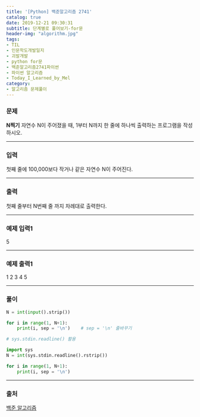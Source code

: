 ```yaml
---
title: '[Python] 백준알고리즘 2741'
catalog: true
date: 2019-12-21 09:30:31
subtitle: 단계별로 풀어보기-for문
header-img: "algorithm.jpg"
tags:
- TIL
- 인문학도개발일지
- 괴발개발
- python for문
- 백준알고리즘2741파이썬
- 파이썬 알고리즘
- Today_I_Learned_by_Mel
category:
- 알고리즘 문제풀이
---
```

### 문제
**N찍기**
자연수 N이 주어졌을 때, 1부터 N까지 한 줄에 하나씩 출력하는 프로그램을 작성하시오.

---
### 입력
첫째 줄에 100,000보다 작거나 같은 자연수 N이 주어진다.

---
### 출력
첫째 줄부터 N번째 줄 까지 차례대로 출력한다.

---
### 예제 입력1
5

---
### 예제 출력1
1
2
3
4
5

---
### 풀이
```python
N = int(input().strip())

for i in range(1, N+1):
    print(i, sep = '\n')    # sep = '\n' 줄바꾸기
```
```python
# sys.stdin.readline() 활용

import sys
N = int(sys.stdin.readline().rstrip())

for i in range(1, N+1):
    print(i, sep = '\n')
```

---
### 출처
[백준 알고리즘](https://www.acmicpc.net/problem/2741)